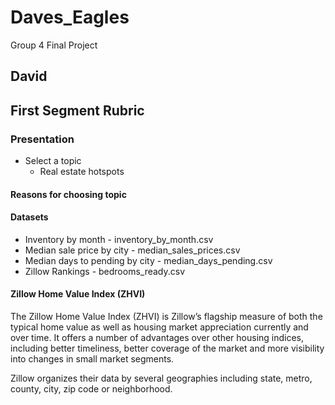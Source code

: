 # Daves_Eagles
Group 4 Final Project
## David

## First Segment Rubric

### Presentation
- Select a topic
  - Real estate hotspots

#### Reasons for choosing topic

#### Datasets
- Inventory by month - inventory_by_month.csv
- Median sale price by city - median_sales_prices.csv
- Median days to pending by city - median_days_pending.csv
- Zillow Rankings - bedrooms_ready.csv

#### Zillow Home Value Index (ZHVI)
The Zillow Home Value Index (ZHVI) is Zillow’s flagship measure of both the typical home value as well as housing market appreciation currently and over time. It offers a number of advantages over other housing indices, including better timeliness, better coverage of the market and more visibility into changes in small market segments.

Zillow organizes their data by several geographies including state, metro, county, city, zip code or neighborhood. 
